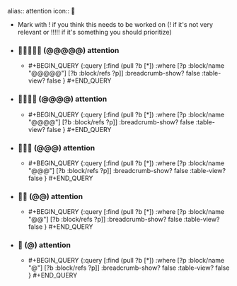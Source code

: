 alias:: attention
icon:: 🚩
- Mark with ! if you think this needs to be worked on (! if it's not very relevant or !!!!! if it's something you should prioritize)
- ### 🚩🚩🚩🚩🚩 (@@@@@) attention
  - #+BEGIN_QUERY
    {:query [:find (pull ?b [*])
      :where
      [?p :block/name "@@@@@"]
      [?b :block/refs ?p]]
    :breadcrumb-show? false
    :table-view? false
    }
    #+END_QUERY

- ### 🚩🚩🚩🚩 (@@@@) attention
  - #+BEGIN_QUERY
    {:query [:find (pull ?b [*])
      :where
      [?p :block/name "@@@@"]
      [?b :block/refs ?p]]
    :breadcrumb-show? false
    :table-view? false
    }
    #+END_QUERY

- ### 🚩🚩🚩 (@@@) attention
  - #+BEGIN_QUERY
    {:query [:find (pull ?b [*])
      :where
      [?p :block/name "@@@"]
      [?b :block/refs ?p]]
    :breadcrumb-show? false
    :table-view? false
    }
    #+END_QUERY

- ### 🚩🚩 (@@) attention
  - #+BEGIN_QUERY
    {:query [:find (pull ?b [*])
      :where
      [?p :block/name "@@"]
      [?b :block/refs ?p]]
    :breadcrumb-show? false
    :table-view? false
    }
    #+END_QUERY

- ### 🚩 (@) attention
  - #+BEGIN_QUERY
    {:query [:find (pull ?b [*])
      :where
      [?p :block/name "@"]
      [?b :block/refs ?p]]
    :breadcrumb-show? false
    :table-view? false
    }
    #+END_QUERY

